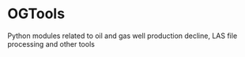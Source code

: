 OGTools
=======

Python modules related to oil and gas well production decline, LAS file processing and other tools